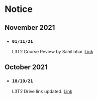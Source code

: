 # Notice

## November 2021

- ### `01/11/21`
    L3T2 Course Review by Sahil bhai. [Link](https://drive.google.com/file/d/1JbG_9FbI9_qMkOdV2ybO7DvG2HJggor1/view?usp=sharing)

## October 2021

- ### `18/10/21`
    L3T2 Drive link updated. [Link](https://drive.google.com/drive/folders/1YWVpCBFEIxGZo2eibGeIVjmn23fr5z2N?usp=sharing)